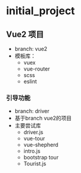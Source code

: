 # initial_project

## Vue2 项目
- branch: vue2
- 模板库：
  - vuex
  - vue-router
  - scss
  - eslint

### 引导功能
- branch: driver
- 基于branch vue2的项目
- 主要尝试库
  - driver.js
  - vue-tour
  - vue-shepherd
  - intro.js
  - bootstrap tour
  - Tourist.js
